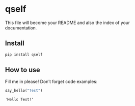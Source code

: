 qself
================

<!-- WARNING: THIS FILE WAS AUTOGENERATED! DO NOT EDIT! -->

This file will become your README and also the index of your
documentation.

## Install

``` sh
pip install qself
```

## How to use

Fill me in please! Don’t forget code examples:

``` python
say_hello("Test")
```

    'Hello Test!'
